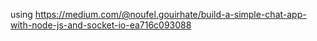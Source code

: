 using https://medium.com/@noufel.gouirhate/build-a-simple-chat-app-with-node-js-and-socket-io-ea716c093088
